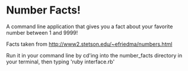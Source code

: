 Number Facts!
============

A command line application that gives you a fact about your favorite number between 1 and 9999!

Facts taken from http://www2.stetson.edu/~efriedma/numbers.html

Run it in your command line by cd'ing into the number_facts directory in your terminal, then typing 'ruby interface.rb' 
